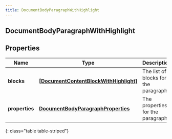 ```yaml
---
title: DocumentBodyParagraphWithHighlight
---
```

## DocumentBodyParagraphWithHighlight

## Properties

|Name | Type | Description | Notes|
|------------ | ------------- | ------------- | -------------|
| **blocks** | [**[DocumentContentBlockWithHighlight]**](DocumentContentBlockWithHighlight.html) | The list of blocks for the paragraph. | |
| **properties** | [**DocumentBodyParagraphProperties**](DocumentBodyParagraphProperties.html) | The properties for the paragraph. | [optional] |
{: class="table table-striped"}


